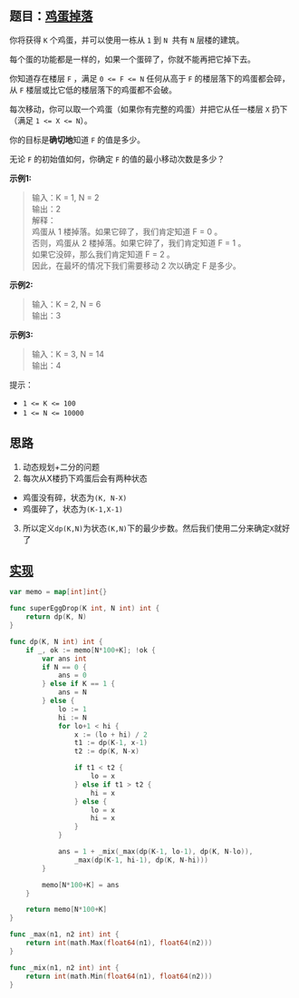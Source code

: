 ## 题目：[鸡蛋掉落](https://leetcode-cn.com/problems/super-egg-drop/)

你将获得 `K` 个鸡蛋，并可以使用一栋从 `1` 到 `N`  共有 `N` 层楼的建筑。

每个蛋的功能都是一样的，如果一个蛋碎了，你就不能再把它掉下去。

你知道存在楼层 `F` ，满足 `0 <= F <= N` 任何从高于 `F` 的楼层落下的鸡蛋都会碎，从 `F` 楼层或比它低的楼层落下的鸡蛋都不会破。

每次移动，你可以取一个鸡蛋（如果你有完整的鸡蛋）并把它从任一楼层 `X` 扔下（满足 `1 <= X <= N`）。

你的目标是**确切地**知道 `F` 的值是多少。

无论 `F` 的初始值如何，你确定 `F` 的值的最小移动次数是多少？

**示例1:**
>输入：K = 1, N = 2  
输出：2  
解释：  
鸡蛋从 1 楼掉落。如果它碎了，我们肯定知道 F = 0 。  
否则，鸡蛋从 2 楼掉落。如果它碎了，我们肯定知道 F = 1 。  
如果它没碎，那么我们肯定知道 F = 2 。  
因此，在最坏的情况下我们需要移动 2 次以确定 F 是多少。  

**示例2:**
>输入：K = 2, N = 6  
输出：3

**示例3:**
>输入：K = 3, N = 14  
输出：4

提示：
* `1 <= K <= 100`
* `1 <= N <= 10000`

## 思路
1. 动态规划+二分的问题
2. 每次从X楼扔下鸡蛋后会有两种状态
* 鸡蛋没有碎，状态为`(K, N-X)`
* 鸡蛋碎了，状态为`(K-1,X-1)`
3. 所以定义`dp(K,N)`为状态`(K,N)`下的最少步数。然后我们使用二分来确定`X`就好了


## [实现](https://github.com/mzmuer/leetcode/blob/master/question8/answer_test.go)
```go
var memo = map[int]int{}

func superEggDrop(K int, N int) int {
	return dp(K, N)
}

func dp(K, N int) int {
	if _, ok := memo[N*100+K]; !ok {
		var ans int
		if N == 0 {
			ans = 0
		} else if K == 1 {
			ans = N
		} else {
			lo := 1
			hi := N
			for lo+1 < hi {
				x := (lo + hi) / 2
				t1 := dp(K-1, x-1)
				t2 := dp(K, N-x)

				if t1 < t2 {
					lo = x
				} else if t1 > t2 {
					hi = x
				} else {
					lo = x
					hi = x
				}
			}

			ans = 1 + _mix(_max(dp(K-1, lo-1), dp(K, N-lo)),
				_max(dp(K-1, hi-1), dp(K, N-hi)))
		}

		memo[N*100+K] = ans
	}

	return memo[N*100+K]
}

func _max(n1, n2 int) int {
	return int(math.Max(float64(n1), float64(n2)))
}

func _mix(n1, n2 int) int {
	return int(math.Min(float64(n1), float64(n2)))
}
```